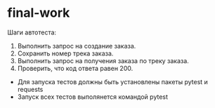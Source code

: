 # final-work

Шаги автотеста:
1. Выполнить запрос на создание заказа.
2. Сохранить номер трека заказа.
3. Выполнить запрос на получения заказа по треку заказа.
4. Проверить, что код ответа равен 200.


- Для запуска тестов должны быть установлены пакеты pytest и requests
- Запуск всех тестов выполянется командой pytest
